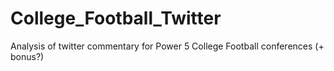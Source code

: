 # College_Football_Twitter
Analysis of twitter commentary for Power 5 College Football conferences (+ bonus?)
